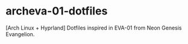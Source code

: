 # archeva-01-dotfiles
[Arch Linux + Hyprland] Dotfiles inspired in EVA-01 from Neon Genesis Evangelion.
